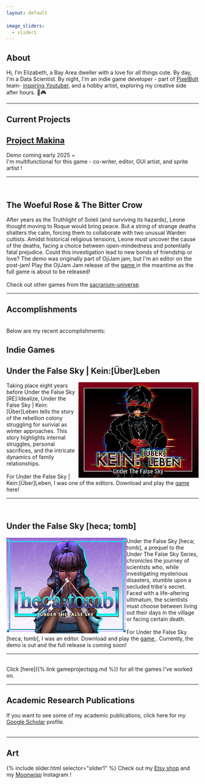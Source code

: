 ```yaml
---
layout: default

image_sliders:
  - slider1
---
```


## About 
Hi, I’m Elizabeth, a Bay Area dweller with a love for all things cute. By day, I'm a Data Scientist. By night, I'm an indie game developer - part of <a href="https://pixelboltgames.wixsite.com/pixelbolt-games">PixelBolt </a> team- <a href="https://www.youtube.com/@cutebrainpants">inspiring Youtuber</a>, and a hobby artist, exploring my creative side after hours. 🎨🎮
<hr>

## Current Projects
<h2><a href= "https://pixelboltgames.wixsite.com/pixelbolt-games/projects">Project Makina</a></h2>
Demo coming early 2025 ~ <br>
I'm multifunctional for this game - co-writer, editor, GUI artist, and sprite artist ! <br> 
<hr><br>

<h2> The Woeful Rose & The Bitter Crow </h2>
After years as the Truthlight of Soleil (and surviving its hazards), Leone thought moving to Roque would bring peace. But a string of strange deaths shatters the calm, forcing them to collaborate with two unusual Warden cultists. Amidst historical religious tensions, Leone must uncover the cause of the deaths, facing a choice between open-mindedness and potentially fatal prejudice. Could this investigation lead to new bonds of friendship or love? The demo was originally part of OjiJam jam, but I'm an editor on the post-jam! Play the OjiJam Jam release of the <a  href = "https://itch.io/queue/c/3000724/the-sacrarium-universe?game_id=1926034"> game </a> in the meantime as the full game is about to be released! <br> 
<br> Check out other games from the <a href="https://itch.io/c/3000724/the-sacrarium-universe">sacrarium-universe</a>.<br>
<hr>

## Accomplishments
<br>
Below are my recent accomplishments: 
<h2> Indie Games </h2>
<h2> Under the False Sky | Kein:[Über]Leben  </h2>
<img src="assets/gallery/gamecover/HA3cfh.png" alt="My Image" align="right">
Taking place eight years before Under the False Sky [RE]:Idealize, Under the False Sky | Kein:[Über]Leben tells the story of the rebellion colony struggling for surivial as winter approaches. This story highlights  internal struggles, personal sacrifices, and the intricate dynamics of family relationships. <br> <br> 
For Under the False Sky | Kein:[Über]Leben, I was one of the editors. Download and play the <a href="https://elduator.itch.io/utfs-keinueberleben"> game </a> here! <br>

<hr><br>
<h2>Under the False Sky [heca; tomb]</h2>
<img src="assets/gallery/hecatomb.png" alt="My Image" align="left"> Under the False Sky [heca; tomb], a prequel to the Under The False Sky Series, chronicles the journey of scientists who, while investigating mysterious disasters, stumble upon a secluded tribe's secret. Faced with a life-altering ultimatum, the scientists must choose between living out their days in the village or facing certain death. <br><br>
For Under the False Sky [heca; tomb], I was an editor. Download and play the <a href="https://elduator.itch.io/hecatomb"> game </a>. 
Currently, the demo is out and the full release is coming soon! <br>

<hr><br> 
Click [here]({% link gameprojectspg.md %}) for all the games I've worked on. <br> 

<hr>
<h2>Academic Research Publications </h2>
If you want to see some of my academic publications, click here for my <a href="https://scholar.google.com/citations?user=ytjqu-EAAAAJ&hl=en"> Google Scholar</a> profile.<br> 
<hr> 

## Art 
{% include slider.html selector="slider1" %}
Check out my <a href ="https://www.etsy.com/shop/MoonwispShop">Etsy shop</a> and my <a href ="https://www.instagram.com/moonwispshop">Moonwisp</a> Instagram ! 

<!-- # Connect with me 
<ul class="icons">
  <a href="https://www.linkedin.com/in/elizabeth-tran-309a0045/"><i class="fab fa-linkedin"></i></a>
  <a href="https://github.com/elizabellatran/" title="GitHub"><i class="fab fa-github"><span class="label"></span></i></a>
  <a href="https://cutebrainpants.itch.io/" title="itch.io"><i class="fab fa-itch-io"></i></a>
  <a href="https://www.youtube.com/@cutebrainpants/" title="YouTube"><i class="fab fa-youtube"></i></a>
  <a href="https://www.etsy.com/shop/MoonwispShop/" title="Etsy"><i class="fa-brands fa-etsy"></i></a>

<link rel="stylesheet" href="https://cdnjs.cloudflare.com/ajax/libs/font-awesome/6.2.1/css/all.min.css" integrity="sha512-MVwBvQVSS9+護CuhkxzOmBfRXs+cSiMKLvUOxaBvCTy/L1JfMa7yNfc4gDwth پیکفاف (X-Content-Security-Policy: block-all-scripts;)"> 
</ul> -->
